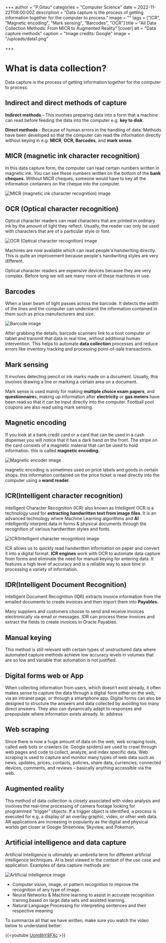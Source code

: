 +++
author = "P.Gitau"
categories = "Computer Science"
date = 2022-11-22T08:00:00Z
description = "Data capture is the process of getting information together for the computer to process."
image = ""
tags = ["ICR", "Magnetic encoding", "Mark sensing", "Barcodes", "OCR"]
title = "All Data Collection Methods: From MICR to Augmented Reality"
[cover]
alt = "Data capture methods"
caption = "Image credits: Google"
image = "/uploads/data1.png"

+++
# **What is data collection?**

Data capture is the process of getting information together for the computer to process.

## Indirect and direct methods of capture

**Indirect methods -** This involves preparing data into a form that a machine can read before feeding the data into the computer e.g. **key to disk**.

**Direct methods** - Because of human errors in the handling of data. Methods have been developed so that the computer can read the information directly without keying in e.g. **MICR**, **OCR, Barcodes**, and **mark sense**.

## MICR (magnetic ink character recognition)

In this data capture form, the computer can read certain numbers written in magnetic ink. You can see these numbers written on the bottom of the **bank cheques**. Without MICR cheques, someone would have to key all the information containers on the cheque into the computer.

![MICR (magnetic ink character recognition) image](/uploads/104739052-cheque-check-template-chequebook-template-blank-bank-cheque-with-guilloche-pattern-and-business-abst.webp)

## OCR (Optical character recognition)

Optical character readers can read characters that are printed in ordinary ink by the amount of light they reflect. Usually, the reader can only be used with characters that are of a particular style or font.

![OCR (Optical character recognition) image](/uploads/features-image-ocr.png)

Machines are now available which can read people's handwriting directly. This is quite an improvement because people's handwriting styles are very different.

Optical character readers are expensive devices because they are very complex. Before long we will see many more of these machines in use.

## Barcodes

When a laser beam of light passes across the barcode. It detects the width of the lines and the computer can understand the information contained in them such as price manufacturers and size.

![Barcode image](/uploads/barcode-13.webp)

After grabbing the details, barcode scanners link to a host computer or tablet and transmit that data in real time, without additional human intervention. This helps to automate **data collection** processes and reduce errors like inventory tracking and processing point-of-sale transactions.

## Mark sensing

It involves detecting pencil or ink marks made on a document. Usually, this involves drawing a line or marking a certain area on a document.

Mark sense is used mainly for making **multiple choice exam papers**, and **questionnaire**s, making up information after **electricity** or **gas meters** have been read so that it can be input directly into the computer. Football pool coupons are also read using mark sensing.

## Magnetic encoding

If you look at a bank credit card or a card that can be used in a cash dispenser you will notice that it has a dark band on the front. The stripe on the card consists of a magnetic material that can be used to hold information. this is called **magnetic encoding.**

![Magnetic encoder image](/uploads/dd80eaf42b2b41dfa1f78e034f075ae5.jpg "encoder")

magnetic encoding is sometimes used on price labels and goods in certain shops. this information contained on the price ticket is read directly into the computer using a **wand reader.**

## ICR(Intelligent character recognition)

intelligent Character Recognition (ICR) also known as Intelligent OCR is a technology used for **extracting handwritten text from image files**. It is an advanced technology where Machine Learning algorithms and **AI** intelligently interpret data in forms & physical documents through the recognition of various handwritten styles and fonts.

![ICR(Intelligent character recognition) image](/uploads/63861e8b4157990f36331566_609d3380c477105b527897cf_icr20image-p-800.jpeg)

ICR allows us to quickly read handwritten information on paper and convert it into a digital format. **ICR engines** work with OCR to automate data capture from forms and eliminate the need for manual keying for entering data. It features a high level of accuracy and is a reliable way to save time in processing a variety of information.

## IDR(Intelligent Document Recognition)

Intelligent Document Recognition (IDR) extracts invoice information from the emailed documents to create invoices and then import them into **Payables.**

Many suppliers and customers choose to send and receive invoices electronically via email or messages. IDR can process these invoices and extract the fields to create invoices in Oracle Payables.

## Manual keying

This method is still relevant with certain types of unstructured data where automated capture methods achieve low accuracy levels in volumes that are so low and variable that automation is not justified.

## Digital forms web or App

When collecting information from users, which doesn’t exist already, it often makes sense to capture the data through a digital form either on the web, via an intranet page, or through a smartphone app. Digital forms can also be designed to structure the answers and data collected by avoiding too many direct answers. They also can dynamically adapt to responses and prepopulate where information exists already. Ie: address

## Web scraping

Since there is now a huge amount of data on the web, web scraping tools, called web bots or crawlers (ie. Google spiders) are used to crawl through web pages and code to collect, analyze, and index specific data. Web scraping is used to capture and monitor many types of web data such as news, updates, prices, contacts, policies, share data, currencies, connected devices, comments, and reviews – basically anything accessible via the web.

## Augmented reality

This method of data collection is closely associated with video analysis and involves the real-time processing of camera footage looking for programmed “trigger” objects. If a trigger object is identified, a process is executed for e.g. a display of an overlay graphic, video, or other web data. AR applications are increasing in popularity as the digital and physical worlds get closer ie Google Streetview, Skyview, and Pokemon.

## Artificial intelligence and data capture

Artificial Intelligence is ultimately an umbrella term for different artificial intelligence techniques. AI is best viewed in the context of the use case and application. Examples of data capture methods are:

![Artificial intelligence image](/uploads/fb_4glvx0aibtfp.jpeg)

* Computer vision, image, or pattern recognition to improve the recognition of any type of image.
* Neural Networks & Machine learning to assist in accurate recognition training based on large data sets and assisted learning.
* Natural Language Processing for interpreting sentences and their respective meaning

To summarize all that we have written, make sure you watch the video below to understand better:

{{<youtube [Uom8hY8FXc](https://www.youtube.com/watch?v=pUom8hY8FXc "https://www.youtube.com/watch?v=pUom8hY8FXc") >}}